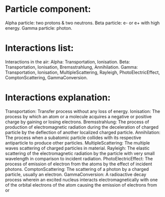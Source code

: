 # Particle component:
Alpha particle: two protons & two neutrons.
Beta particle: e- or e+ with high energy.
Gamma particle: photon.

# Interactions list:
Interactions in the air:
Alpha: Transportation, Ionisation.
Beta: Transportation, Ionisation, Bremsstrahlung, Annihilation.
Gamma: Transportation, Ionisation, MultipleScattering, Rayleigh, PhotoElectricEffect, ComptonScattering, GammaConversion.

# Interactions explanation:
Transportation: Transfer process without any loss of energy.
Ionisation: The process by which an atom or a molecule acquires a negative or positive charge by gaining or losing electrons.
Bremsstrahlung: The process of production of electromagnetic radiation during the deceleration of charged particle by the deflection of another localized charged particle.
Annihilation: The process when a subatomic particle collides with its respective antiparticle to produce other particles.
MultipleScattering: The multiple waves scattering of charged particles in material.
Rayleigh: The elastic scattering of the electromagnetic radiation by the particle with very small wavelength in comparison to incident radiation.
PhotoElectricEffect: The process of emission of electron from the atoms by the effect of incident photons.
ComptonScattering: The scattering of a photon by a charged particle, usually an electron.
GammaConversion: A radioactive decay process wherein an excited nucleus interacts electromagnetically with one of the orbital electrons of the atom causing the emission of electrons from or

